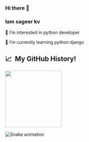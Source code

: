 ### Hi there 👋
### Iam sageer kv
👀 I’m interested in python developer
   
🌱 I’m currently learning python django

<h2> 📈 &nbsp;My GitHub History!</h2>
<a href="https://github.com/sageerkv">

  <img height="180em" src="https://github-readme-stats.vercel.app/api/top-langs/?username=sageerkv&theme=noctis_minimus&layout=compact" />
</a>


![Snake animation](https://github.com/thepiyushmalhotra/thepiyushmalhotra/blob/output/github-contribution-grid-snake.svg)
